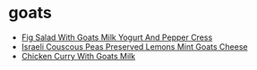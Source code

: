# goats

 * [Fig Salad With Goats Milk Yogurt And Pepper Cress](../index/f/fig-salad-with-goats-milk-yogurt-and-pepper-cress-354871.json)
 * [Israeli Couscous Peas Preserved Lemons Mint Goats Cheese](../index/i/israeli-couscous-peas-preserved-lemons-mint-goats-cheese-56389616.json)
 * [Chicken Curry With Goats Milk](../index/c/chicken-curry-with-goats-milk.json)
